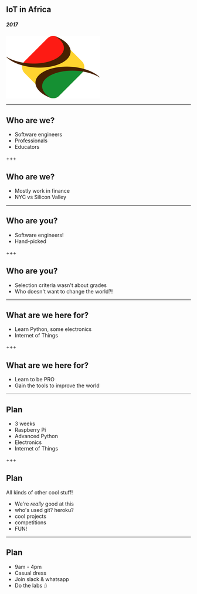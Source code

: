 ## IoT in Africa
##### 2017
![IoT in Africa](/assets/img/logo-small-256.png)

---
## Who are we?
* Software engineers
* Professionals
* Educators

+++
## Who are we?
* Mostly work in finance
* NYC vs Silicon Valley

---
## Who are you?
* Software engineers!
* Hand-picked

+++
## Who are you?
* Selection criteria wasn't about grades
* Who doesn't want to change the world?!

---
## What are we here for?
* Learn Python, some electronics
* Internet of Things

+++
## What are we here for?
* Learn to be PRO
* Gain the tools to improve the world

---
## Plan
* 3 weeks
* Raspberry Pi
* Advanced Python
* Electronics
* Internet of Things

+++
## Plan
All kinds of other cool stuff!
* We're *really* good at this
* who's used git? heroku?
* cool projects
* competitions
* FUN!

---
## Plan
* 9am - 4pm
* Casual dress
* Join slack & whatsapp
* Do the labs :)